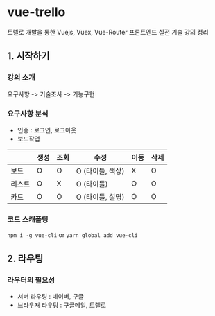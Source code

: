 # vue-trello
트렐로 개발을 통한 Vuejs, Vuex, Vue-Router 프론트엔드 실전 기술 강의 정리

## 1. 시작하기

### 강의 소개

요구사항 -> 기술조사 -> 기능구현

### 요구사항 분석

- 인증 : 로그인, 로그아웃
- 보드작업

 &nbsp; | 생성  | 조회  | 수정  							| 이동  | 삭제
------- | ----- | ----- | ------------------- | ----- | -----
보드    |   O   |		O		|		O (타이틀, 색상)	|		X		|  O
리스트  |		O		|		X		|		O (타이틀)				|		O		|  O
카드    |		O		|		O		|	 	O (타이틀, 설명)	|		O		|  O


### 코드 스캐폴딩

`npm i -g vue-cli` or `yarn global add vue-cli`

## 2. 라우팅

### 라우터의 필요성

- 서버 라우팅 : 네이버, 구글
- 브라우져 라우팅 : 구글메일, 트렐로

